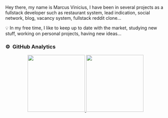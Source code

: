 Hey there, my name is Marcus Vinicius, I have been in several projects as a fullstack developer such as restaurant system, lead indication, social network, blog, vacancy system, fullstack reddit clone...
<br>

💡 In my free time, I like to keep up to date with the market, studying new stuff, working on personal projects, having new ideas... 

### ⚙️ &nbsp;GitHub Analytics

<p align="center">
<a href="https://github.com/AVS1508">
  <img height="180em" src="https://github-readme-stats-eight-theta.vercel.app/api?username=marcusvinicius0&show_icons=true&theme=algolia&include_all_commits=true&count_private=true"/>
  <img height="180em" src="https://github-readme-stats-eight-theta.vercel.app/api/top-langs/?username=marcusvinicius0&layout=compact&langs_count=8&theme=algolia"/>
</a>
</p>


